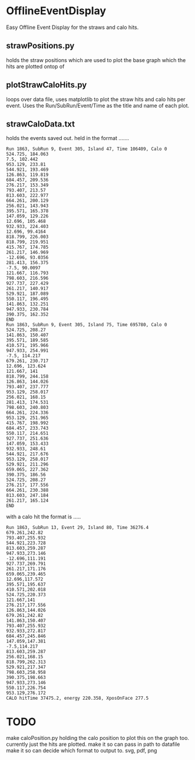 # OfflineEventDisplay
Easy Offline Event Display for the straws and calo hits. 

## strawPositions.py 
holds the straw positions which are used to plot the base graph which the hits are plotted ontop of

## plotStrawCaloHits.py
loops over data file, uses matplotlib to plot the straw hits and calo hits per event. Uses the Run/SubRun/Event/Time as the title and name of each plot. 

## strawCaloData.txt 
holds the events saved out. held in the format .......

```
Run 1863, SubRun 9, Event 305, Island 47, Time 106409, Calo 0
524.725, 184.063
7.5, 102.442
953.129, 233.81
544.921, 193.469
126.863, 119.819
684.457, 209.536
276.217, 153.349
793.407, 213.57
813.603, 222.977
664.261, 200.129
256.021, 143.943
395.571, 165.378
147.059, 129.226
12.696, 105.468
932.933, 224.403
12.696, 99.4164
818.799, 226.003
818.799, 219.951
415.767, 174.785
261.217, 146.969
-12.696, 93.0356
281.413, 156.375
-7.5, 90.0097
121.667, 116.793
798.603, 216.596
927.737, 227.429
261.217, 140.917
529.921, 187.089
550.117, 196.495
141.863, 132.251
947.933, 230.784
390.375, 162.352
END
Run 1863, SubRun 9, Event 305, Island 75, Time 695780, Calo 0
524.725, 208.27
141.863, 150.407
395.571, 189.585
410.571, 195.966
947.933, 254.991
-7.5, 114.217
679.261, 230.717
12.696, 123.624
121.667, 141
818.799, 244.158
126.863, 144.026
793.407, 237.777
953.129, 258.017
256.021, 168.15
281.413, 174.531
798.603, 240.803
664.261, 224.336
953.129, 251.965
415.767, 198.992
684.457, 233.743
550.117, 214.651
927.737, 251.636
147.059, 153.433
932.933, 248.61
544.921, 217.676
953.129, 258.017
529.921, 211.296
659.065, 227.362
390.375, 186.56
524.725, 208.27
276.217, 177.556
664.261, 230.388
813.603, 247.184
261.217, 165.124
END
```
with a calo hit the format is .....

```
Run 1863, SubRun 13, Event 29, Island 80, Time 36276.4
679.261,242.82
793.407,255.932
544.921,223.728
813.603,259.287
947.933,273.146
-12.696,111.191
927.737,269.791
261.217,171.176
659.065,239.465
12.696,117.572
395.571,195.637
410.571,202.018
524.725,220.373
121.667,141
276.217,177.556
126.863,144.026
679.261,242.82
141.863,150.407
793.407,255.932
932.933,272.817
684.457,245.846
147.059,147.381
-7.5,114.217
813.603,259.287
256.021,168.15
818.799,262.313
529.921,217.347
798.603,258.958
390.375,198.663
947.933,273.146
550.117,226.754
953.129,276.172
CALO hitTime 37475.2, energy 220.358, XposOnFace 277.5
```

# TODO 
make caloPosition.py holding the calo position to plot this on the graph too. currently just the hits are plotted. 
make it so can pass in path to datafile
make it so can decide which format to output to. svg, pdf, png
